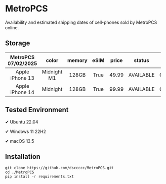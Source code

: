 # MetroPCS
Availability and estimated shipping dates of cell-phones sold by MetroPCS online.
## Storage
|MetroPCS 07/02/2025|color|memory|eSIM|price|status|shipping from|shipping to|
|:--:|:--:|:--:|:--:|:--:|:--:|:--:|:--:|
|Apple iPhone 13|Midnight M1|128GB|True|49.99|AVAILABLE|07/02/2025|07/07/2025|
|Apple iPhone 14|Midnight|128GB|True|99.99|AVAILABLE|07/02/2025|07/07/2025|

## Tested Environment
✔ Ubuntu 22.04

✔ Windows 11 22H2

✔ macOS 13.5
## Installation
```
git clone https://github.com/dsccccc/MetroPCS.git
cd ./MetroPCS
pip install -r requirements.txt
```
